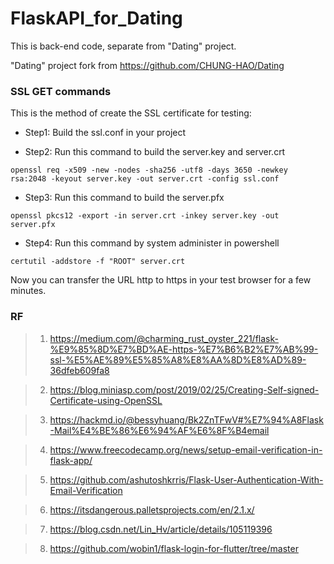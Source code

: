 # FlaskAPI_for_Dating

This is back-end code, separate from "Dating" project.

"Dating" project fork from https://github.com/CHUNG-HAO/Dating

### SSL GET commands

This is the method of create the SSL certificate for testing:

* Step1: Build the ssl.conf in your project

* Step2: Run this command to build the server.key and server.crt
```
openssl req -x509 -new -nodes -sha256 -utf8 -days 3650 -newkey rsa:2048 -keyout server.key -out server.crt -config ssl.conf
```
* Step3: Run this command to build the server.pfx
```
openssl pkcs12 -export -in server.crt -inkey server.key -out server.pfx
```

* Step4: Run this command by system administer in powershell
```
certutil -addstore -f "ROOT" server.crt
```
Now you can transfer the URL http to https in your test browser for a few minutes.

### RF

> 1. https://medium.com/@charming_rust_oyster_221/flask-%E9%85%8D%E7%BD%AE-https-%E7%B6%B2%E7%AB%99-ssl-%E5%AE%89%E5%85%A8%E8%AA%8D%E8%AD%89-36dfeb609fa8

> 2. https://blog.miniasp.com/post/2019/02/25/Creating-Self-signed-Certificate-using-OpenSSL

> 3. https://hackmd.io/@bessyhuang/Bk2ZnTFwV#%E7%94%A8Flask-Mail%E4%BE%86%E6%94%AF%E6%8F%B4email

> 4. https://www.freecodecamp.org/news/setup-email-verification-in-flask-app/

> 5. https://github.com/ashutoshkrris/Flask-User-Authentication-With-Email-Verification

> 6. https://itsdangerous.palletsprojects.com/en/2.1.x/

> 7. https://blog.csdn.net/Lin_Hv/article/details/105119396

> 8. https://github.com/wobin1/flask-login-for-flutter/tree/master